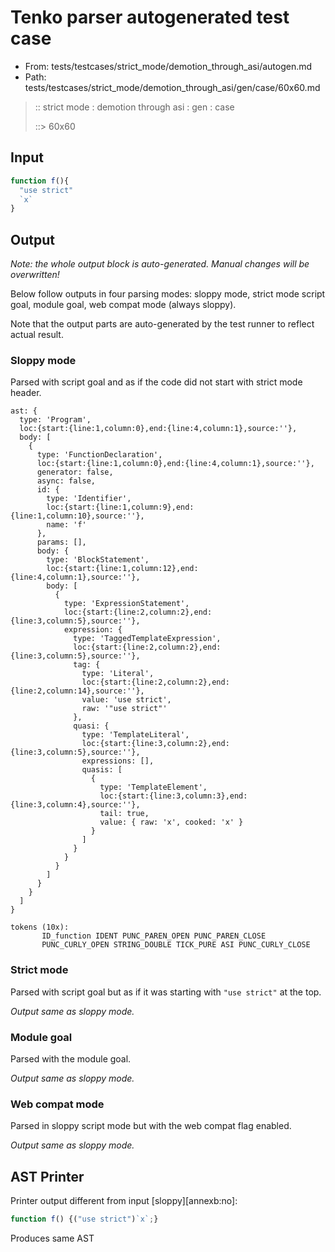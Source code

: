 # Tenko parser autogenerated test case

- From: tests/testcases/strict_mode/demotion_through_asi/autogen.md
- Path: tests/testcases/strict_mode/demotion_through_asi/gen/case/60x60.md

> :: strict mode : demotion through asi : gen : case
>
> ::> 60x60

## Input


`````js
function f(){ 
  "use strict"
  `x`
}
`````

## Output

_Note: the whole output block is auto-generated. Manual changes will be overwritten!_

Below follow outputs in four parsing modes: sloppy mode, strict mode script goal, module goal, web compat mode (always sloppy).

Note that the output parts are auto-generated by the test runner to reflect actual result.

### Sloppy mode

Parsed with script goal and as if the code did not start with strict mode header.

`````
ast: {
  type: 'Program',
  loc:{start:{line:1,column:0},end:{line:4,column:1},source:''},
  body: [
    {
      type: 'FunctionDeclaration',
      loc:{start:{line:1,column:0},end:{line:4,column:1},source:''},
      generator: false,
      async: false,
      id: {
        type: 'Identifier',
        loc:{start:{line:1,column:9},end:{line:1,column:10},source:''},
        name: 'f'
      },
      params: [],
      body: {
        type: 'BlockStatement',
        loc:{start:{line:1,column:12},end:{line:4,column:1},source:''},
        body: [
          {
            type: 'ExpressionStatement',
            loc:{start:{line:2,column:2},end:{line:3,column:5},source:''},
            expression: {
              type: 'TaggedTemplateExpression',
              loc:{start:{line:2,column:2},end:{line:3,column:5},source:''},
              tag: {
                type: 'Literal',
                loc:{start:{line:2,column:2},end:{line:2,column:14},source:''},
                value: 'use strict',
                raw: '"use strict"'
              },
              quasi: {
                type: 'TemplateLiteral',
                loc:{start:{line:3,column:2},end:{line:3,column:5},source:''},
                expressions: [],
                quasis: [
                  {
                    type: 'TemplateElement',
                    loc:{start:{line:3,column:3},end:{line:3,column:4},source:''},
                    tail: true,
                    value: { raw: 'x', cooked: 'x' }
                  }
                ]
              }
            }
          }
        ]
      }
    }
  ]
}

tokens (10x):
       ID_function IDENT PUNC_PAREN_OPEN PUNC_PAREN_CLOSE
       PUNC_CURLY_OPEN STRING_DOUBLE TICK_PURE ASI PUNC_CURLY_CLOSE
`````

### Strict mode

Parsed with script goal but as if it was starting with `"use strict"` at the top.

_Output same as sloppy mode._

### Module goal

Parsed with the module goal.

_Output same as sloppy mode._

### Web compat mode

Parsed in sloppy script mode but with the web compat flag enabled.

_Output same as sloppy mode._

## AST Printer

Printer output different from input [sloppy][annexb:no]:

````js
function f() {("use strict")`x`;}
````

Produces same AST
